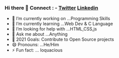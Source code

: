 ### Hi there 👋              Connect : -  [Twitter](https://www.twitter.com/Astrodevil_)   [Linkedin](https://www.linkedin.com/amitesh1208)
                                                                                
- 🔭 I’m currently working on ...Programming Skills
- 🌱 I’m currently learning ...Web Dev & C Language
- 🤔 I’m looking for help with ...HTML,CSS,js
- 💬 Ask me about ...Anything
- 🥅 2021 Goals: Contribute to Open Source projects
- 😄 Pronouns: ...He/Him
- ⚡ Fun fact: ... loquacious

